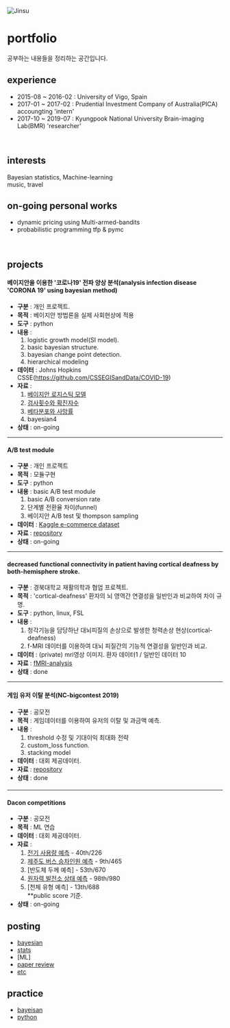 <img alt="Jinsu" src="https://img.shields.io/badge/Created%20by-Jinsu-gray.svg?style=flat&colorA=navy&colorB=gray" />

# portfolio
공부하는 내용들을 정리하는 공간입니다.


## experience
* 2015-08 ~ 2016-02 : University of Vigo, Spain
* 2017-01 ~ 2017-02 : Prudential Investment Company of Australia(PICA) accoungting 'intern'
* 2017-10 ~ 2019-07 : Kyungpook National University Brain-imaging Lab(BMR) 'researcher'
<br>

###

## interests
Bayesian statistics, Machine-learning<br>
music, travel
<br>


###

## on-going personal works
* dynamic pricing using Multi-armed-bandits
* probabilistic programming tfp & pymc

<br>

###


## projects

#### 베이지안을 이용한 '코로나19' 전파 양상 분석(analysis infection disease 'CORONA 19' using bayesian method) 
* **구분** : 개인 프로젝트.  
* **목적** : 베이지안 방법론을 실제 사회현상에 적용  
* **도구** : python
* **내용** : 
  1. logistic growth model(SI model).  
  2. basic bayesian structure.  
  3. bayesian change point detection.  
  4. hierarchical modeling
* **데이터** : Johns Hopkins CSSE(https://github.com/CSSEGISandData/COVID-19) 
* **자료** : 
  1. [베이지안 로지스틱 모델](https://github.com/dhdcjswo/corona19_analysis/blob/master/notebook/bayesian_1.ipynb)
  2. [검사횟수와 확진자수](https://github.com/dhdcjswo/corona19_analysis/blob/master/notebook/%EA%B2%80%EC%82%AC%ED%9A%9F%EC%88%98%EC%99%80%20%ED%99%95%EC%A7%84%EC%9E%90.ipynb)
  3. [베타분포와 사망률](https://github.com/dhdcjswo/corona19_analysis/blob/master/notebook/bayesian_2.ipynb)
  4. bayesian4
* **상태** : on-going

---
#### A/B test module
* **구분** : 개인 프로젝트
* **목적** : 모듈구현
* **도구** : python
* **내용** : basic A/B test module
  1. basic A/B conversion rate
  2. 단계별 전환율 차이(funnel)
  3. 베이지안 A/B test 및 thompson sampling
* **데이터** : [Kaggle e-commerce dataset](https://www.kaggle.com/aerodinamicc/ecommerce-website-funnel-analysis)
* **자료** : [repository](https://github.com/dhdcjswo/funnel_analysis)
* **상태** : on-going

---
#### decreased functional connectivity in patient having cortical deafness by both-hemisphere stroke.
* **구분** : 경북대학교 재활의학과 협업 프로젝트.
* **목적** : 'cortical-deafness' 환자의 뇌 영역간 연결성을 일반인과 비교하여 차이 규명.
* **도구** : python, linux, FSL
* **내용** : 
  1. 청각기능을 담당하난 대뇌피질의 손상으로 발생한 청력손상 현상(cortical-deafness)  
  2. f-MRI 데이터를 이용하여 대뇌 피질간의 기능적 연결성을 일반인과 비교.  
* **데이터** : (private) mri영상 이미지. 환자 데이터1 / 일반인 데이터 10
* **자료** : [fMRI-analysis](https://github.com/dhdcjswo/cortical-deafness)
* **상태** : done
---
#### 게임 유저 이탈 분석(NC-bigcontest 2019)
* **구분** : 공모전
* **목적** : 게임데이터를 이용하여 유저의 이탈 및 과금액 예측.
* **내용** : 
  1. threshold 수정 및 기대이익 최대화 전략
  2. custom_loss function.
  3. stacking model
* **데이터** : 대회 제공데이터.
* **자료** : [repository](https://github.com/dhdcjswo/2019Bigcontest)
* **상태** : done
####  
---
#### Dacon competitions
* **구분** : 공모전
* **목적** : ML 연습
* **데이터** : 대회 제공데이터.
* **자료** : 
  1. [전기 사용량 예측](https://github.com/dhdcjswo/dacon/tree/master/electricity_demand) - 40th/226
  2. [제주도 버스 승차인원 예측](https://github.com/dhdcjswo/dacon/tree/master/bus_demand) - 9th/465
  3. [반도체 두께 예측] - 53th/670
  4. [원자력 발전소 상태 예측](https://github.com/dhdcjswo/dacon/tree/master/nuclear_plant) - 98th/980
  5. [천체 유형 예측] - 13th/688<br>
  **public score 기준.
* **상태** : on-going
####  

## posting
* [bayesian](https://github.com/dhdcjswo/postings/tree/master/bayesian)
* [stats](https://github.com/dhdcjswo/postings/tree/master/stats)
* [ML]
* [paper review](https://github.com/dhdcjswo/postings/tree/master/paper_review)
* [etc](https://github.com/dhdcjswo/postings/tree/master/etc)

###

## practice
* [bayeisan](https://github.com/dhdcjswo/practice/tree/master/bayesian)
* [python](https://github.com/dhdcjswo/practice/tree/master/python)

  
